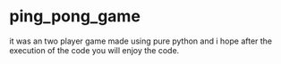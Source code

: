 # ping_pong_game
it was an two player game made using pure python and i hope after the execution of the code you will enjoy the code.
